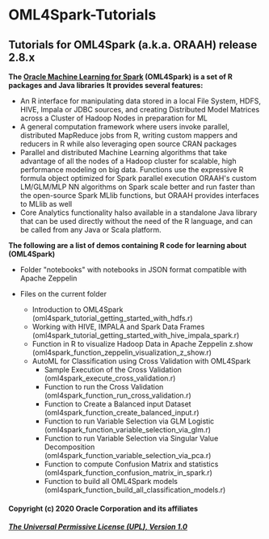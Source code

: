 # OML4Spark-Tutorials

## Tutorials for OML4Spark (a.k.a. ORAAH) release 2.8.x
**The [Oracle Machine Learning for Spark][1] (OML4Spark) is a set of R packages and Java libraries**
**It provides several features:**
- An R interface for manipulating data stored in a local File System, HDFS, HIVE, Impala or JDBC sources, and creating Distributed Model Matrices across a Cluster of Hadoop Nodes in preparation for ML
- A general computation framework where users invoke parallel, distributed MapReduce jobs from R, writing custom mappers and reducers in R while also leveraging open source CRAN packages
- Parallel and distributed Machine Learning algorithms that take advantage of all the nodes of a Hadoop cluster for scalable, high performance modeling on big data. Functions use the expressive R formula object optimized for Spark parallel execution
ORAAH's custom LM/GLM/MLP NN algorithms on Spark scale better and run faster than the open-source Spark MLlib functions, but ORAAH provides interfaces to MLlib as well
- Core Analytics functionality halso available in a standalone Java library that can be used directly without the need of the R language, and can be called from any Java or Scala platform.


**The following are a list of demos containing R code for learning about (OML4Spark)** 

- Folder "notebooks" with notebooks in JSON format compatible with Apache Zeppelin 

- Files on the current folder
  - Introduction to OML4Spark (oml4spark_tutorial_getting_started_with_hdfs.r)
  - Working with HIVE, IMPALA and Spark Data Frames (oml4spark_tutorial_getting_started_with_hive_impala_spark.r)
  - Function in R to visualize Hadoop Data in Apache Zeppelin z.show (oml4spark_function_zeppelin_visualization_z_show.r)
  - AutoML for Classification using Cross Validation with OML4Spark
    * Sample Execution of the Cross Validation (oml4spark_execute_cross_validation.r)
    * Function to run the Cross Validation (oml4spark_function_run_cross_validation.r)
    * Function to Create a Balanced input Dataset (oml4spark_function_create_balanced_input.r)
    * Function to run Variable Selection via GLM Logistic (oml4spark_function_variable_selection_via_glm.r)
    * Function to run Variable Selection via Singular Value Decomposition (oml4spark_function_variable_selection_via_pca.r)
    * Function to compute Confusion Matrix and statistics (oml4spark_function_confusion_matrix_in_spark.r)
    * Function to build all OML4Spark models (oml4spark_function_build_all_classification_models.r)

[1]:https://www.oracle.com/database/technologies/datawarehouse-bigdata/oml4spark.html

#### Copyright (c) 2020 Oracle Corporation and its affiliates

##### [The Universal Permissive License (UPL), Version 1.0](https://oss.oracle.com/licenses/upl/)

